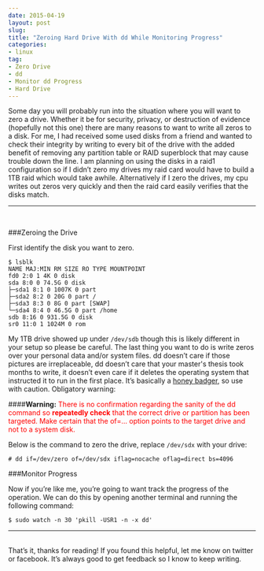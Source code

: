 ```yaml
---
date: 2015-04-19
layout: post
slug: 
title: "Zeroing Hard Drive With dd While Monitoring Progress"
categories:
- linux
tag:
- Zero Drive
- dd
- Monitor dd Progress
- Hard Drive
---
```


Some day you will probably run into the situation where you will want to zero a drive. Whether it be for security, privacy, or destruction of evidence (hopefully not this one) there are many reasons to want to write all zeros to a disk. For me, I had received some used disks from a friend and wanted to check their integrity by writing to every bit of the drive with the added benefit of removing any partition table or RAID superblock that may cause trouble down the line. I am planning on using the disks in a raid1 configuration so if I didn’t zero my drives my raid card would have to build a 1TB raid which would take awhile. Alternatively if I zero the drives, my cpu writes out zeros very quickly and then the raid card easily verifies that the disks match.

---
<br>

###Zeroing the Drive

First identify the disk you want to zero.

~~~                   
$ lsblk
NAME MAJ:MIN RM SIZE RO TYPE MOUNTPOINT
fd0 2:0 1 4K 0 disk
sda 8:0 0 74.5G 0 disk
├─sda1 8:1 0 1007K 0 part
├─sda2 8:2 0 20G 0 part /
├─sda3 8:3 0 8G 0 part [SWAP]
└─sda4 8:4 0 46.5G 0 part /home
sdb 8:16 0 931.5G 0 disk
sr0 11:0 1 1024M 0 rom
~~~

My 1TB drive showed up under ```/dev/sdb``` though this is likely different in your setup so please be careful. The last thing you want to do is write zeros over your personal data and/or system files. dd doesn’t care if those pictures are irreplaceable, dd doesn’t care that your master's thesis took months to write, it doesn’t even care if it deletes the operating system that instructed it to run in the first place. It’s basically a [honey badger](https://www.youtube.com/watch?v=4r7wHMg5Yjg), so use with caution. Obligatory warning:

####**Warning:** <span style="color: red">There is no confirmation regarding the sanity of the dd command so **repeatedly check** that the correct drive or partition has been targeted. Make certain that the of=... option points to the target drive and not to a system disk.</span>

Below is the command to zero the drive, replace ```/dev/sdx``` with your drive:

~~~
# dd if=/dev/zero of=/dev/sdx iflag=nocache oflag=direct bs=4096
~~~

###Monitor Progress

Now if you’re like me, you’re going to want track the progress of the operation. We can do this by opening another terminal and running the following command:

~~~
$ sudo watch -n 30 'pkill -USR1 -n -x dd'
~~~

---
<br>
That’s it, thanks for reading! If you found this helpful, let me know on twitter or facebook. It’s always good to get feedback so I know to keep writing.